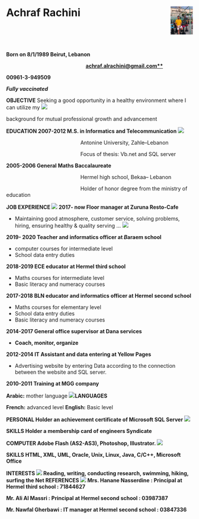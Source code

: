 # Achraf Rachini  <img align="right" width="12%" src="./img.jpeg"/><br><br><br>


**Born on 8/1/1989 Beirut, Lebanon** 

`                              `**[ achraf.alrachini@gmail.com** ](mailto:achraf.alrachini@gmail.com)**

**00961-3-949509** 

***Fully vaccinated*** 

**OBJECTIVE** Seeking  a  good  opportunity  in  a  healthy  environment  where  I  can  utilize  my ![](Aspose.Words.401c7841-fa4b-41c8-ae89-515f55dbaf82.001.png)

background for mutual professional growth and advancement 

**EDUCATION 2007-2012 M.S. in Informatics and Telecommunication**  ![](Aspose.Words.401c7841-fa4b-41c8-ae89-515f55dbaf82.002.png)

`                            `Antonine University, Zahle–Lebanon 

`                            `Focus of thesis: Vb.net and SQL server 

**2005-2006 General Maths Baccalaureate** 

`                            `Hermel high school, Bekaa– Lebanon 

`                            `Holder of honor degree from the ministry of education 

**JOB EXPERIENCE ![](Aspose.Words.401c7841-fa4b-41c8-ae89-515f55dbaf82.003.png) 2017- now Floor manager at Zuruna Resto-Cafe** 

- Maintaining good atmosphere, customer service, solving problems,  hiring, ensuring healthy & quality serving …  ![](Aspose.Words.401c7841-fa4b-41c8-ae89-515f55dbaf82.004.png)

**2019- 2020 Teacher and informatics officer at *B*araem school**

- computer courses for intermediate level 
- School data entry duties 

**2018-2019 ECE educator at Hermel third school**

- Maths courses for intermediate level 
- Basic literacy and numeracy courses 

**2017-2018 BLN educator and informatics officer at Hermel second school** 

- Maths courses for elementary level  
- School data entry duties 
- Basic literacy and numeracy courses 

**2014-2017 General office supervisor at Dana services** 

- **Coach, monitor, organize** 

**2012-2014 IT Assistant and data entering at Yellow Pages** 

- Advertising website by entering Data according to the connection between the website and SQL server. 

**2010-2011            Training at MGG company** 

**Arabic:** mother language ![](Aspose.Words.401c7841-fa4b-41c8-ae89-515f55dbaf82.005.png)**LANGUAGES**

**French:** advanced level **English:** Basic level 

**PERSONAL  Holder an achievement certificate of Microsoft SQL Server ![](Aspose.Words.401c7841-fa4b-41c8-ae89-515f55dbaf82.006.png)**

**SKILLS Holder a membership card of engineers Syndicate** 

**COMPUTER  Adobe Flash (AS2-AS3), Photoshop, Illustrator. ![](Aspose.Words.401c7841-fa4b-41c8-ae89-515f55dbaf82.007.png)**

**SKILLS HTML, XML, UML, Oracle, Unix, Linux, Java, C/C++, Microsoft Office** 

**INTERESTS ![](Aspose.Words.401c7841-fa4b-41c8-ae89-515f55dbaf82.008.png) Reading, writing, conducting research, swimming, hiking, surfing the Net REFERENCES ![](Aspose.Words.401c7841-fa4b-41c8-ae89-515f55dbaf82.008.png) Mrs. Hanane Nasserdine : Principal at Hermel third school : 71844627** 

**Mr. Ali Al Massri : Principal at Hermel second school : 03987387** 

**Mr. Nawfal Gherbawi : IT manager at Hermel second school : 03847336** 